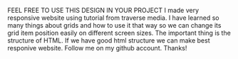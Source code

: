 FEEL FREE TO USE THIS DESIGN IN YOUR PROJECT
I made very responsive website using tutorial from traverse media. I have learned so many things about grids and how to use it that way so we can change its grid item position easily on different screen sizes.
The important thing is the structure of HTML. If we have good html structure we can make best responive website.
Follow me on my github account. Thanks!
